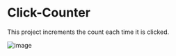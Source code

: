 # Click-Counter
This project increments the count each time it is clicked.



![image](https://github.com/user-attachments/assets/74c7a0ec-26f1-4fed-837d-27ca32efe60f)
